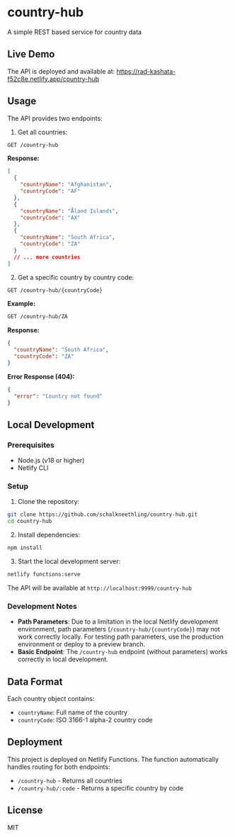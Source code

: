 # country-hub

A simple REST based service for country data

## Live Demo

The API is deployed and available at: https://rad-kashata-f52c8e.netlify.app/country-hub

## Usage

The API provides two endpoints:

1. Get all countries:

```bash
GET /country-hub
```

**Response:**

```json
[
  {
    "countryName": "Afghanistan",
    "countryCode": "AF"
  },
  {
    "countryName": "Åland Islands",
    "countryCode": "AX"
  },
  {
    "countryName": "South Africa",
    "countryCode": "ZA"
  }
  // ... more countries
]
```

2. Get a specific country by country code:

```bash
GET /country-hub/{countryCode}
```

**Example:**

```bash
GET /country-hub/ZA
```

**Response:**

```json
{
  "countryName": "South Africa",
  "countryCode": "ZA"
}
```

**Error Response (404):**

```json
{
  "error": "Country not found"
}
```

## Local Development

### Prerequisites

- Node.js (v18 or higher)
- Netlify CLI

### Setup

1. Clone the repository:

```bash
git clone https://github.com/schalkneethling/country-hub.git
cd country-hub
```

2. Install dependencies:

```bash
npm install
```

3. Start the local development server:

```bash
netlify functions:serve
```

The API will be available at `http://localhost:9999/country-hub`

### Development Notes

- **Path Parameters**: Due to a limitation in the local Netlify development environment, path parameters (`/country-hub/{countryCode}`) may not work correctly locally. For testing path parameters, use the production environment or deploy to a preview branch.
- **Basic Endpoint**: The `/country-hub` endpoint (without parameters) works correctly in local development.

## Data Format

Each country object contains:

- `countryName`: Full name of the country
- `countryCode`: ISO 3166-1 alpha-2 country code

## Deployment

This project is deployed on Netlify Functions. The function automatically handles routing for both endpoints:

- `/country-hub` - Returns all countries
- `/country-hub/:code` - Returns a specific country by code

## License

MIT
